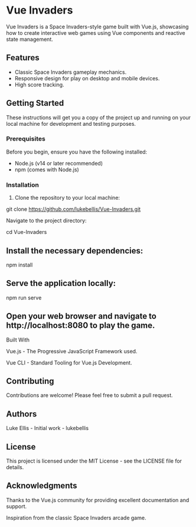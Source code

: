# Vue Invaders

Vue Invaders is a Space Invaders-style game built with Vue.js, showcasing how to create interactive web games using Vue components and reactive state management.

## Features

- Classic Space Invaders gameplay mechanics.
- Responsive design for play on desktop and mobile devices.
- High score tracking.

## Getting Started

These instructions will get you a copy of the project up and running on your local machine for development and testing purposes.

### Prerequisites

Before you begin, ensure you have the following installed:
- Node.js (v14 or later recommended)
- npm (comes with Node.js)

### Installation

1. Clone the repository to your local machine:

git clone https://github.com/lukebellis/Vue-Invaders.git

Navigate to the project directory:

cd Vue-Invaders

## Install the necessary dependencies:

npm install

## Serve the application locally:

npm run serve

## Open your web browser and navigate to http://localhost:8080 to play the game.

Built With

Vue.js - The Progressive JavaScript Framework used.

Vue CLI - Standard Tooling for Vue.js Development.

## Contributing

Contributions are welcome! Please feel free to submit a pull request.

## Authors
Luke Ellis - Initial work - lukebellis

## License

This project is licensed under the MIT License - see the LICENSE file for details.

## Acknowledgments

Thanks to the Vue.js community for providing excellent documentation and support.

Inspiration from the classic Space Invaders arcade game.